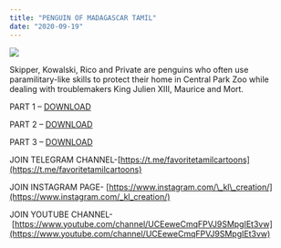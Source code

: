 ```yaml
---
title: "PENGUIN OF MADAGASCAR TAMIL"
date: "2020-09-19"
---
```


[![](https://1.bp.blogspot.com/-kPmmDXRozZk/X1Yt8yG1osI/AAAAAAAAAcM/YpR6FI11fTkGQ6CB0Ej022Uv00fCPaVzwCLcBGAsYHQ/s320/PENGUINS{ec34d6f8d01d0ede45b01e6d3eeb5f4ac62af10115d837c4a722207aa6a1b02d}2BOF{ec34d6f8d01d0ede45b01e6d3eeb5f4ac62af10115d837c4a722207aa6a1b02d}2BMADAGASCAR{ec34d6f8d01d0ede45b01e6d3eeb5f4ac62af10115d837c4a722207aa6a1b02d}2BFREE{ec34d6f8d01d0ede45b01e6d3eeb5f4ac62af10115d837c4a722207aa6a1b02d}2BDOWNLOAD{ec34d6f8d01d0ede45b01e6d3eeb5f4ac62af10115d837c4a722207aa6a1b02d}2BIN{ec34d6f8d01d0ede45b01e6d3eeb5f4ac62af10115d837c4a722207aa6a1b02d}2BTAMIL.jpg)](https://1.bp.blogspot.com/-kPmmDXRozZk/X1Yt8yG1osI/AAAAAAAAAcM/YpR6FI11fTkGQ6CB0Ej022Uv00fCPaVzwCLcBGAsYHQ/s1440/PENGUINS{ec34d6f8d01d0ede45b01e6d3eeb5f4ac62af10115d837c4a722207aa6a1b02d}2BOF{ec34d6f8d01d0ede45b01e6d3eeb5f4ac62af10115d837c4a722207aa6a1b02d}2BMADAGASCAR{ec34d6f8d01d0ede45b01e6d3eeb5f4ac62af10115d837c4a722207aa6a1b02d}2BFREE{ec34d6f8d01d0ede45b01e6d3eeb5f4ac62af10115d837c4a722207aa6a1b02d}2BDOWNLOAD{ec34d6f8d01d0ede45b01e6d3eeb5f4ac62af10115d837c4a722207aa6a1b02d}2BIN{ec34d6f8d01d0ede45b01e6d3eeb5f4ac62af10115d837c4a722207aa6a1b02d}2BTAMIL.jpg)

Skipper, Kowalski, Rico and Private are penguins who often use paramilitary-like skills to protect their home in Central Park Zoo while dealing with troublemakers King Julien XIII, Maurice and Mort.

PART 1 – [DOWNLOAD](https://mega.nz/file/mtsGWIhQ#DoUHasBBiz3OVONoPV9cqqUM_7fF6qINZnmd5yOkj2E)

PART 2 – [DOWNLOAD](https://mega.nz/file/Dl10TS6I#X6cQsK824VWrV0GBu8dTPNY7vkwHlKQ-i0wrY3UEiv4)

PART 3 – [DOWNLOAD](https://mega.nz/file/6plTkZoB#GclanFW15RRnQHSqFChEvzHqXKM2cgEmr0WmuQgUOec)

JOIN TELEGRAM CHANNEL-[https://t.me/favoritetamilcartoons](https://t.me/favoritetamilcartoons)

JOIN INSTAGRAM PAGE- [https://www.instagram.com/\_kl\_creation/](https://www.instagram.com/_kl_creation/)

JOIN YOUTUBE CHANNEL- [https://www.youtube.com/channel/UCEeweCmqFPVJ9SMpgIEt3vw](https://www.youtube.com/channel/UCEeweCmqFPVJ9SMpgIEt3vw)
